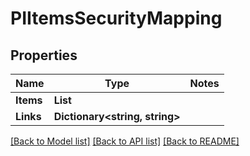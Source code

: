 # PIItemsSecurityMapping

## Properties
Name | Type | Notes
------------ | ------------- | -------------
**Items** | **List<PISecurityMapping>**
**Links** | **Dictionary<string, string>**

[[Back to Model list]](../../README.md#documentation-for-models) [[Back to API list]](../../README.md#documentation-for-api-endpoints) [[Back to README]](../../README.md)
